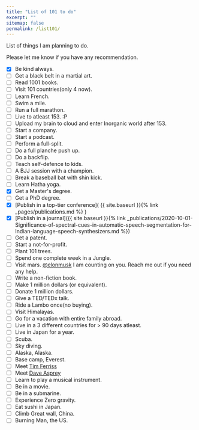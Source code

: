 ```yaml
---
title: "List of 101 to do"
excerpt: ""
sitemap: false
permalink: /list101/
---
```


List of things I am planning to do.

Please let me know if you have any recommendation. 

* [x] Be kind always.
* [ ] Get a black belt in a martial art.
* [ ] Read 1001 books.
* [ ] Visit 101 countries(only 4 now).
* [ ] Learn French.
* [ ] Swim a mile.
* [ ] Run a full marathon.
* [ ] Live to atleast 153. :P
* [ ] Upload my brain to cloud and enter Inorganic world after 153.
* [ ] Start a company.
* [ ] Start a podcast.
* [ ] Perform a full-split.
* [ ] Do a full planche push up.
* [ ] Do a backflip.
* [ ] Teach self-defence to kids.
* [ ] A BJJ session with a champion.
* [ ] Break a baseball bat with shin kick.
* [ ] Learn Hatha yoga.
* [x] Get a Master's degree.
* [ ] Get a PhD degree.
* [x] [Publish in a top-tier conference]( {{ site.baseurl }}{% link _pages/publications.md %} )
* [x] [Publish in a journal]({{ site.baseurl }}{% link _publications/2020-10-01-Significance-of-spectral-cues-in-automatic-speech-segmentation-for-Indian-language-speech-synthesizers.md %})
* [ ] Get a patent.
* [ ] Start a not-for-profit.
* [ ] Plant 101 trees.
* [ ] Spend one complete week in a Jungle.
* [ ] Visit mars. [@elonmusk](https://twitter.com/elonmusk) I am counting on you. Reach me out if you need any help.
* [ ] Write a non-fiction book.
* [ ] Make 1 million dollars (or equivalent).
* [ ] Donate 1 million dollars.
* [ ] Give a TED/TEDx talk.
* [ ] Ride a Lambo once(no buying).
* [ ] Visit Himalayas.
* [ ] Go for a vacation with entire family abroad.
* [ ] Live in a 3 different countries for > 90 days atleast.
* [ ] Live in Japan for a year.
* [ ] Scuba.
* [ ] Sky diving.
* [ ] Alaska, Alaska.
* [ ] Base camp, Everest.
* [ ] Meet [Tim Ferriss](https://en.wikipedia.org/wiki/Tim_Ferriss)
* [ ] Meet [Dave Asprey](https://en.wikipedia.org/wiki/Dave_Asprey)
* [ ] Learn to play a musical instrument.
* [ ] Be in a movie.
* [ ] Be in a submarine.
* [ ] Experience Zero gravity.
* [ ] Eat sushi in Japan.
* [ ] Climb Great wall, China.
* [ ] Burning Man, the US.
